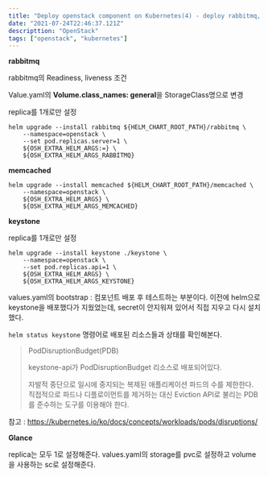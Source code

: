 ```yaml
---
title: "Deploy openstack component on Kubernetes(4) - deploy rabbitmq, memcached, keystone, glance"
date: "2021-07-24T22:46:37.121Z"
descripttion: "OpenStack"
tags: ["openstack", "kubernetes"]
---
```


**rabbitmq**

rabbitmq의 Readiness, liveness 조건

Value.yaml의 **Volume.class_names: general**을 StorageClass명으로 변경

replica를 1개로만 설정

```
helm upgrade --install rabbitmq ${HELM_CHART_ROOT_PATH}/rabbitmq \
    --namespace=openstack \
    --set pod.replicas.server=1 \
    ${OSH_EXTRA_HELM_ARGS:=} \
    ${OSH_EXTRA_HELM_ARGS_RABBITMQ}
```

**memcached**

```
helm upgrade --install memcached ${HELM_CHART_ROOT_PATH}/memcached \
    --namespace=openstack \
    ${OSH_EXTRA_HELM_ARGS} \
    ${OSH_EXTRA_HELM_ARGS_MEMCACHED}
```

**keystone**

replica를 1개로만 설정

```
helm upgrade --install keystone ./keystone \
    --namespace=openstack \
    --set pod.replicas.api=1 \
    ${OSH_EXTRA_HELM_ARGS} \
    ${OSH_EXTRA_HELM_ARGS_KEYSTONE}
```

values.yaml의 bootstrap : 컴포넌트 배포 후 테스트하는 부분이다. 이전에 helm으로 keystone을 배포했다가 지웠었는데, secret이 안지워져 있어서 직접 지우고 다시 설치했다.

`helm status keystone` 명령어로 배포된 리소스들과 상태를 확인해본다.

> PodDisruptionBudget(PDB)
>
> keystone-api가 PodDisruptionBudget 리소스로 배포되어있다.
>
> 자발적 중단으로 일시에 중지되는 복제된 애플리케이션 파드의 수를 제한한다. 직접적으로 파드나 디플로이먼트를 제거하는 대신 Eviction API로 불리는 PDB를 준수하는 도구를 이용해야 한다.

참고 : https://kubernetes.io/ko/docs/concepts/workloads/pods/disruptions/

**Glance**

replica는 모두 1로 설정해준다. values.yaml의 storage를 pvc로 설정하고 volume을 사용하는 sc로 설정해준다.
